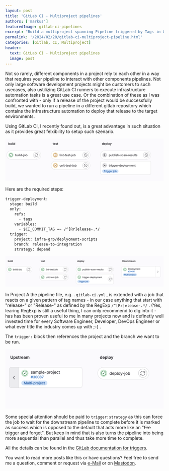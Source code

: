 ```yaml
---
layout: post
title: 'GitLab CI - Multiproject pipelines'
authors: ['markus']
featuredImage: gitlab-ci-pipelines
excerpt: "Build a multiproject spanning Pipeline triggered by Tags in Gitlab CI"
permalink: '/2024/02/20/gitlab-ci-multiproject-pipeline.html'
categories: [Gitlab, CI, Multiproject]
header:
  text: GitLab CI - Multiproject pipelines
  image: post
---
```


Not so rarely, different components in a project rely to each other in a way that requires your pipeline to interact with other components pipelines. Not only large software development projects might be customers to such usecases, also ustilizing GitLab CI runners to execute infrastructure automation tasks is a great use case. Or the combination of these as I was confronted with - only if a release of the project would be successfully build, we wanted to run a pipeline in a different gitlab repository which contains the infrastructure automation to deploy that release to the target environments.

Using GitLab CI, I recently found out, is a great advantage in such situation as it provides great felxibility to setup such szenario.

![1adb850ebe02d70ce068744b1b8694c5.png](/assets/posts/2024-02-20-gitlabci/1adb850ebe02d70ce068744b1b8694c5.png)

Here are the required steps:

```
trigger-deployment:
  stage: build
  only:
    refs:
      - tags
    variables:
      - $CI_COMMIT_TAG =~ /^[Rr]elease-.*/
  trigger:
    project: infra-grp/deplyoment-scripts
    branch: release-to-integration
    strategy: depend
```

![971cd59c989139ba4bc0999bb1d3001a.png](/assets/posts/2024-02-20-gitlabci/971cd59c989139ba4bc0999bb1d3001a.png)

In Project A the pipeline file, e.g. `.gitlab-ci.yml` , is extended with a job that reacts on a given pattern of tag names - in our case anything that start with "release-" or "Release-" as defined by the RegExp `/^[Rr]elease-.*/` . (Yes, learing RegExp is still a useful thing, I can only recommend to dig into it - has has been proven useful to me in many projects now and is definetly well invested time for every Software Engineer, Developer, DevOps Engineer or what ever title the industry comes up with ;-) .

The `trigger:` block then references the project and the branch we want to be run. 

![d259cafe9a7ced8f1bb10a71e0f6dda5.png](/assets/posts/2024-02-20-gitlabci/d259cafe9a7ced8f1bb10a71e0f6dda5.png)


Some special attention should be paid to `trigger:strategy` as this can force the job to wait for the downstream pipeline to complete before it is marked as success which is opposed to the default that acts more like an "~~fire~~ trigger and forget". But keep in mind that is also turns the pipeline into being more sequential than parallel and thus take more time to complete.

All the details can be found in the [GitLab documentation for triggers](https://docs.gitlab.com/ee/ci/triggers/).

You want to read more posts like this or have questions? Feel free to send me a question, comment or request via [e-Mail](mailto:markus.schlichting+devhub-multipipeline@karakun.com) or on [Mastodon](https://jit.social/@madmas).

